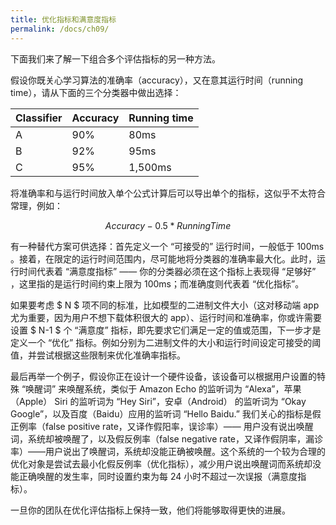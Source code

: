 ```yaml
---
title: 优化指标和满意度指标
permalink: /docs/ch09/
---
```


下面我们来了解一下组合多个评估指标的另一种方法。

假设你既关心学习算法的准确率（accuracy），又在意其运行时间（running time），请从下面的三个分类器中做出选择：

| Classifier | Accuracy | Running time |
| ---------- | -------- | ------------ |
| A          | 90%      | 80ms         |
| B          | 92%      | 95ms         |
| C          | 95%      | 1,500ms      |

将准确率和与运行时间放入单个公式计算后可以导出单个的指标，这似乎不太符合常理，例如：

$$
Accuracy - 0.5 * RunningTime
$$

有一种替代方案可供选择：首先定义一个 “可接受的” 运行时间，一般低于 100ms 。接着，在限定的运行时间范围内，尽可能地将分类器的准确率最大化。此时，运行时间代表着 “满意度指标”  —— 你的分类器必须在这个指标上表现得 “足够好” ，这里指的是运行时间约束上限为 100ms；而准确度则代表着 “优化指标”。

如果要考虑 $ N $ 项不同的标准，比如模型的二进制文件大小（这对移动端 app 尤为重要，因为用户不想下载体积很大的 app）、运行时间和准确率，你或许需要设置 $ N-1 $ 个 “满意度” 指标，即先要求它们满足一定的值或范围，下一步才是定义一个 “优化” 指标。例如分别为二进制文件的大小和运行时间设定可接受的阈值，并尝试根据这些限制来优化准确率指标。

最后再举一个例子，假设你正在设计一个硬件设备，该设备可以根据用户设置的特殊 “唤醒词” 来唤醒系统，类似于 Amazon Echo 的监听词为 “Alexa”，苹果（Apple） Siri 的监听词为 “Hey Siri”，安卓（Android） 的监听词为 “Okay Google”，以及百度（Baidu）应用的监听词 “Hello Baidu.” 我们关心的指标是假正例率（false positive rate，又译作假阳率，误诊率）—— 用户没有说出唤醒词，系统却被唤醒了，以及假反例率（false negative rate，又译作假阴率，漏诊率）——用户说出了唤醒词，系统却没能正确被唤醒。这个系统的一个较为合理的优化对象是尝试去最小化假反例率（优化指标），减少用户说出唤醒词而系统却没能正确唤醒的发生率，同时设置约束为每 24 小时不超过一次误报（满意度指标）。

一旦你的团队在优化评估指标上保持一致，他们将能够取得更快的进展。
